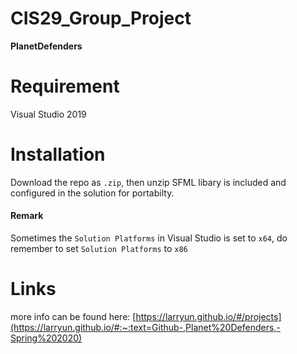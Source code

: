 
# CIS29_Group_Project
  **PlanetDefenders**

# Requirement
Visual Studio 2019

# Installation
 Download the repo as ```.zip```, then unzip
 SFML libary is included and configured in the solution for portabilty.
#### Remark
Sometimes the ```Solution Platforms```  in Visual Studio is set to ```x64```, do remember to set ```Solution Platforms``` to ```x86```

# Links
more info can be found here: [https://larryun.github.io/#/projects](https://larryun.github.io/#:~:text=Github-,Planet%20Defenders,-Spring%202020)
